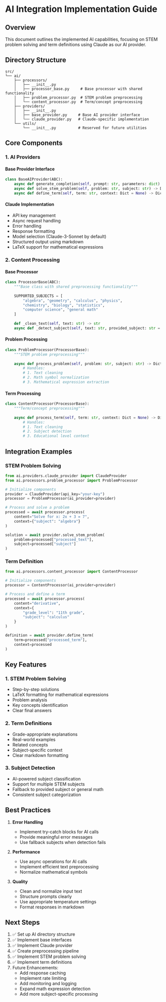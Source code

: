 # AI Integration Implementation Guide

## Overview
This document outlines the implemented AI capabilities, focusing on STEM problem solving and term definitions using Claude as our AI provider.

## Directory Structure
```
src/
└── ai/
    ├── processors/
    │   ├── __init__.py
    │   ├── processor_base.py     # Base processor with shared functionality
    │   ├── problem_processor.py  # STEM problem preprocessing
    │   └── content_processor.py  # Term/concept preprocessing
    ├── providers/
    │   ├── __init__.py
    │   ├── base_provider.py     # Base AI provider interface
    │   └── claude_provider.py   # Claude-specific implementation
    └── utils/
        └── __init__.py          # Reserved for future utilities
```

## Core Components

### 1. AI Providers

#### Base Provider Interface
```python
class BaseAIProvider(ABC):
    async def generate_completion(self, prompt: str, parameters: dict) -> str
    async def solve_stem_problem(self, problem: str, subject: str) -> Dict
    async def define_term(self, term: str, context: Dict = None) -> Dict
```

#### Claude Implementation
- API key management
- Async request handling
- Error handling
- Response formatting
- Model selection (Claude-3-Sonnet by default)
- Structured output using markdown
- LaTeX support for mathematical expressions

### 2. Content Processing

#### Base Processor
```python
class ProcessorBase(ABC):
    """Base class with shared preprocessing functionality"""
    
    SUPPORTED_SUBJECTS = [
        "algebra", "geometry", "calculus", "physics",
        "chemistry", "biology", "statistics",
        "computer science", "general math"
    ]
    
    def _clean_text(self, text: str) -> str
    async def _detect_subject(self, text: str, provided_subject: str = None) -> str
```

#### Problem Processing
```python
class ProblemProcessor(ProcessorBase):
    """STEM problem preprocessing"""
    
    async def process_problem(self, problem: str, subject: str) -> Dict:
        # Handles:
        # 1. Text cleaning
        # 2. Math symbol normalization
        # 3. Mathematical expression extraction
```

#### Term Processing
```python
class ContentProcessor(ProcessorBase):
    """Term/concept preprocessing"""
    
    async def process_term(self, term: str, context: Dict = None) -> Dict:
        # Handles:
        # 1. Text cleaning
        # 2. Subject detection
        # 3. Educational level context
```

## Integration Examples

### STEM Problem Solving
```python
from ai.providers.claude_provider import ClaudeProvider
from ai.processors.problem_processor import ProblemProcessor

# Initialize components
provider = ClaudeProvider(api_key="your-key")
processor = ProblemProcessor(ai_provider=provider)

# Process and solve a problem
processed = await processor.process(
    content="Solve for x: 2x + 3 = 7",
    context={"subject": "algebra"}
)

solution = await provider.solve_stem_problem(
    problem=processed["processed_text"],
    subject=processed["subject"]
)
```

### Term Definition
```python
from ai.processors.content_processor import ContentProcessor

# Initialize components
processor = ContentProcessor(ai_provider=provider)

# Process and define a term
processed = await processor.process(
    content="derivative",
    context={
        "grade_level": "11th grade",
        "subject": "calculus"
    }
)

definition = await provider.define_term(
    term=processed["processed_term"],
    context=processed
)
```

## Key Features

### 1. STEM Problem Solving
- Step-by-step solutions
- LaTeX formatting for mathematical expressions
- Problem analysis
- Key concepts identification
- Clear final answers

### 2. Term Definitions
- Grade-appropriate explanations
- Real-world examples
- Related concepts
- Subject-specific context
- Clear markdown formatting

### 3. Subject Detection
- AI-powered subject classification
- Support for multiple STEM subjects
- Fallback to provided subject or general math
- Consistent subject categorization

## Best Practices

1. **Error Handling**
   - Implement try-catch blocks for AI calls
   - Provide meaningful error messages
   - Use fallback subjects when detection fails

2. **Performance**
   - Use async operations for AI calls
   - Implement efficient text preprocessing
   - Normalize mathematical symbols

3. **Quality**
   - Clean and normalize input text
   - Structure prompts clearly
   - Use appropriate temperature settings
   - Format responses in markdown

## Next Steps

1. ✅ Set up AI directory structure
2. ✅ Implement base interfaces
3. ✅ Implement Claude provider
4. ✅ Create preprocessing pipeline
5. ✅ Implement STEM problem solving
6. ✅ Implement term definitions
7. Future Enhancements:
   - Add response caching
   - Implement rate limiting
   - Add monitoring and logging
   - Expand math expression detection
   - Add more subject-specific processing

